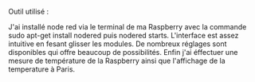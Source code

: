 Outil utilisé :

J'ai installé node red via le terminal de ma Raspberry avec la commande sudo apt-get install nodered
puis nodered starts.
L'interface est assez intuitive en fesant glisser les modules.
De nombreux réglages sont disponibles qui offre beaucoup de possibilités.
Enfin j'ai éffectuer une mesure de température de la Raspberry ainsi que l'affichage de la temperature à Paris.

